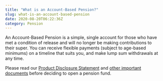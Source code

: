 ```yaml
---
title: "What is an Account-Based Pension?"
slug: what-is-an-account-based-pension
date: 2020-08-20T06:22:36Z
category: Pension 
---
```


An Account-Based Pension is a simple, single account for those who have met a condition of release and will no longer be making contributions to their super. You can receive flexible payments (subject to age-based minimums) on a timeline that suits you, and make lump sum withdrawals at any time.

Please read our [Product Disclosure Statement](https://www.futuresuper.com.au/pppds) and [other important documents](https://www.futuresuper.com.au/forms-and-documents) before deciding to open a pension fund.
